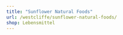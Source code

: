 ```yaml
---
title: "Sunflower Natural Foods"
url: /westcliffe/sunflower-natural-foods/
shop: Lebensmittel
---
```

